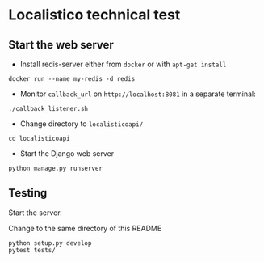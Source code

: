 # Localistico technical test

## Start the web server

* Install redis-server either from `docker` or with `apt-get install`

```
docker run --name my-redis -d redis
```

* Monitor `callback_url` on `http://localhost:8081` in a separate terminal:

```
./callback_listener.sh
```

* Change directory to `localisticoapi/`

```
cd localisticoapi
```

* Start the Django web server

```
python manage.py runserver
```


## Testing

Start the server.

Change to the same directory of this README

```
python setup.py develop
pytest tests/
```
